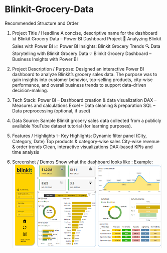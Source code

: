# Blinkit-Grocery-Data
Recommended Structure and Order
1. Project Title / Headline
A concise, descriptive name for the dashboard
📊 Blinkit Grocery Data – Power BI Dashboard Project
🛒 Analyzing Blinkit Sales with Power BI
📈 Power BI Insights: Blinkit Grocery Trends
🔍 Data Storytelling with Blinkit Grocery Data
💡 Blinkit Grocery Dashboard – Business Insights with Power BI

2. Project Description / Purpose:
Designed an interactive Power BI dashboard to analyze Blinkit’s grocery sales data. The purpose was to gain insights into customer behavior, top-selling products, city-wise performance, and overall business trends to support data-driven decision-making.

3. Tech Stack:
Power BI – Dashboard creation & data visualization
DAX – Measures and calculations
Excel – Data cleaning & preparation
SQL – Data preprocessing (optional, if used)

4. Data Source:
Sample Blinkit grocery sales data collected from a publicly available YouTube dataset tutorial (for learning purposes).

5. Features / Highlights 
✨ Key Highlights:
Dynamic filter panel (City, Category, Date)
Top products & category-wise sales
City-wise revenue & order trends
Clean, interactive visualizations
DAX-based KPIs and time analysis

6. Screenshot / Demos
Show what the dashboard looks like : 
Example:![Dashboard preview](https://github.com/adi2026/Blinkit-Grocery-Data/blob/main/Screenshot%202025-06-26%20211157.png)
